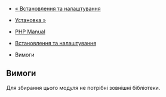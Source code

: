 - [« Встановлення та налаштування](pcntl.setup.md)
- [Установка »](pcntl.installation.md)

- [PHP Manual](index.md)
- [Встановлення та налаштування](pcntl.setup.md)
- Вимоги

## Вимоги

Для збирання цього модуля не потрібні зовнішні бібліотеки.
